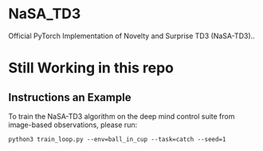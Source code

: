 # NaSA_TD3
Official PyTorch Implementation of Novelty and Surprise TD3  (NaSA-TD3)..

# Still Working in this repo

## Instructions an Example
To train the NaSA-TD3 algorithm on the deep mind control suite from image-based observations, please run:

```
python3 train_loop.py --env=ball_in_cup --task=catch --seed=1
```
